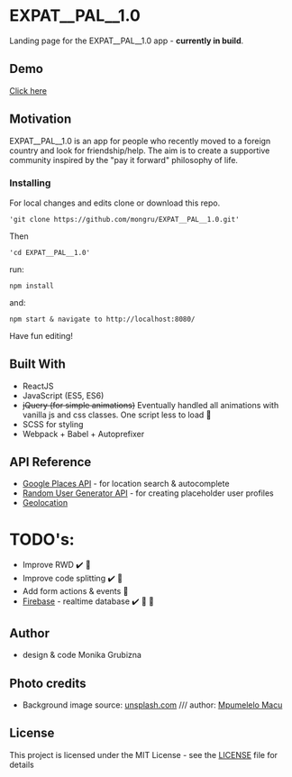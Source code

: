 # EXPAT__PAL__1.0

Landing page for the EXPAT__PAL__1.0 app - **currently in build**.

## Demo
[Click here](https://mongru.github.io/EXPAT__PAL__1.0/)

## Motivation

EXPAT__PAL__1.0 is an app for people who recently moved to a foreign country and look for friendship/help. The aim is to create a supportive community inspired by the "pay it forward" philosophy of life.

### Installing

For local changes and edits clone or download this repo.

```
'git clone https://github.com/mongru/EXPAT__PAL__1.0.git'
```

Then
```
'cd EXPAT__PAL__1.0'
```

run:

```
npm install
```

and:

```
npm start & navigate to http://localhost:8080/
```

Have fun editing!

## Built With

* ReactJS
* JavaScript (ES5, ES6)
* ~~jQuery (for simple animations)~~ Eventually handled all animations with vanilla js and css classes. One script less to load :tada:
* SCSS for styling
* Webpack + Babel + Autoprefixer

## API Reference

* [Google Places API](https://developers.google.com/places/) - for location search & autocomplete
* [Random User Generator API](https://randomuser.me/) - for creating placeholder user profiles
* [Geolocation](https://developer.mozilla.org/en-US/docs/Web/API/Navigator/geolocation)

# TODO's:
* Improve RWD :heavy_check_mark: :tada:
* Improve code splitting :heavy_check_mark: :seedling:
* Add form actions & events :seedling:
* [Firebase](https://rometools.github.io/rome/) - realtime database :heavy_check_mark: :tada: :seedling:

## Author

* design & code Monika Grubizna

## Photo credits

* Background image source: [unsplash.com](https://unsplash.com/) /// author: [Mpumelelo Macu](www.mpumelelomacu.com)

## License

This project is licensed under the MIT License - see the [LICENSE](LICENSE) file for details
